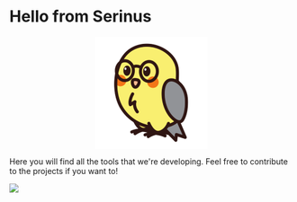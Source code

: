 # Hello from Serinus

<img src="profile/Serinus-bird.png" style="display:block;margin: 0 auto;">

Here you will find all the tools that we're developing. Feel free to contribute to the projects if you want to!

<a href="#"><img src="https://img.shields.io/badge/Twitter-1DA1F2?style=for-the-badge&logo=twitter&logoColor=white" /></a>
